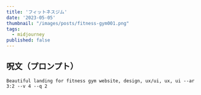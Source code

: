 ```yaml
---
title: 'フィットネスジム'
date: '2023-05-05'
thumbnail: "/images/posts/fitness-gym001.png"
tags:
  - midjourney
published: false
---
```


## 呪文（プロンプト）
```
Beautiful landing for fitness gym website, design, ux/ui, ux, ui --ar 3:2 --v 4 --q 2
```